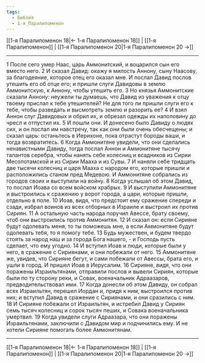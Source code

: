 ```yaml
---
tags:
  - Библия
  - 1-я_Паралипоменон
---
```

[[1-я Паралипоменон 18|← 1-я Паралипоменон 18]] | [[1-я Паралипоменон]] | [[1-я Паралипоменон 20|1-я Паралипоменон 20 →]]

---
1 После сего умер Наас, царь Аммонитский, и воцарился сын его вместо него.
2 И сказал Давид: окажу я милость Аннону, сыну Наасову, за благодеяние, которое отец его оказал мне. И послал Давид послов утешить его об отце его; и пришли слуги Давидовы в землю Аммонитскую, к Аннону, чтобы утешить его.
3 Но князья Аммонитские сказали Аннону: неужели ты думаешь, что Давид из уважения к отцу твоему прислал к тебе утешителей? Не для того ли пришли слуги его к тебе, чтобы разведать и высмотреть землю и разорить ее?
4 И взял Аннон слуг Давидовых и обрил их, и обрезал одежды их наполовину до чресл и отпустил их.
5 И пошли они. И донесено было Давиду о людях сих, и он послал им навстречу, так как они были очень обесчещены; и сказал царь: останьтесь в Иерихоне, пока отрастут бороды ваши, и тогда возвратитесь.
6 Когда Аммонитяне увидели, что они сделались ненавистными Давиду, тогда послал Аннон и Аммонитяне тысячу талантов серебра, чтобы нанять себе колесниц и всадников из Сирии Месопотамской и из Сирии Мааха и из Сувы.
7 И наняли себе тридцать две тысячи колесниц и царя Мааха с народом его, которые пришли и расположились станом пред Медевою. И Аммонитяне собрались из городов своих и выступили на войну.
8 Когда услышал об этом Давид, то послал Иоава со всем войском храбрых.
9 И выступили Аммонитяне и выстроились к сражению у ворот города, а цари, которые пришли, отдельно в поле.
10 Иоав, видя, что предстоит ему сражение спереди и сзади, избрал воинов из всех отборных в Израиле и выстроил их против Сириян.
11 А остальную часть народа поручил Авессе, брату своему, чтоб они выстроились против Аммонитян.
12 И сказал он: если Сирияне будут одолевать меня, то ты поможешь мне, а если Аммонитяне будут одолевать тебя, то я помогу тебе.
13 Будь мужествен, и будем твердо стоять за народ наш и за города Бога нашего, - и Господь пусть сделает, что ему угодно.
14 И вступил Иоав и люди, которые были у него, в сражение с Сириянами, и они побежали от него.
15 Аммонитяне же, увидев, что Сирияне бегут, и сами побежали от Авессы, брата его, и ушли в город. И пришел Иоав в Иерусалим.
16 Сирияне, видя, что они поражены Израильтянами, отправили послов и вывели Сириян, которые были по ту сторону реки, и Совак, военачальник Адраазаров, предводительствовал ими.
17 Когда донесли об этом Давиду, он собрал всех Израильтян, перешел Иордан и, придя к ним, выстроился против них; и вступил Давид в сражение с Сириянами, и они сразились с ним.
18 И Сирияне побежали от Израильтян, и истребил Давид у Сириян семь тысяч колесниц и сорок тысяч пеших, и Совака военачальника умертвил.
19 Когда увидели слуги Адраазара, что они поражены Израильтянами, заключили с Давидом мир и подчинились ему. И не хотели Сирияне помогать более Аммонитянам.

---
[[1-я Паралипоменон 18|← 1-я Паралипоменон 18]] | [[1-я Паралипоменон]] | [[1-я Паралипоменон 20|1-я Паралипоменон 20 →]]